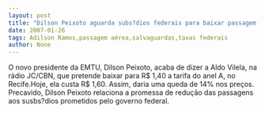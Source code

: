 ```yaml
---
layout: post
title: "Dilson Peixoto aguarda subs?dios federais para baixar passagem para R$ 1,40 no anel A"
date: 2007-01-26
tags: Adilson Ramos,passagem aérea,salvaguardas,taxas federais
author: None
---
```

O novo presidente da EMTU, Dilson Peixoto, acaba de dizer a Aldo Vilela, na rádio JC/CBN, que pretende baixar para R$ 1,40 a tarifa do anel A, no Recife.Hoje, ela custa R$ 1,60. 
Assim, daria uma queda de 14% nos preços.
Precavido, Dilson Peixoto relaciona a promessa de redução das passagens aos susbs?dios prometidos pelo governo federal. 